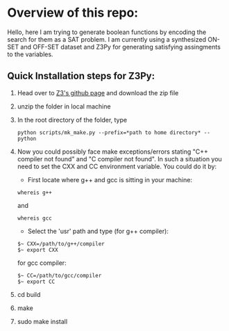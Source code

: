 # Overview of this repo:

Hello, here I am trying to generate boolean functions by encoding the search for them as a SAT problem. I am currently using a synthesized ON-SET and OFF-SET dataset and Z3Py for generating satisfying assingments to the variables.


## Quick Installation steps for Z3Py:

1. Head over to [Z3's github page](https://github.com/Z3Prover/z3) and download the zip file
2. unzip the folder in local machine
3. In the root directory of the folder, type 
	```
	python scripts/mk_make.py --prefix=*path to home directory* --python
	```
4. Now you could possibly face make exceptions/errors stating "C++ compiler not found" and "C compiler not found".    In such a situation you need to set the CXX and CC environment variable. You could do it by:

   - First locate where g++ and gcc is sitting in your machine:
   ```
   whereis g++
   ```
   and 
   ```
   whereis gcc
   ```
   - Select the 'usr' path and type (for g++ compiler):
   ```
   $~ CXX=/path/to/g++/compiler
   $~ export CXX
   ```

   for gcc compiler:
   ```
   $~ CC=/path/to/gcc/compiler
   $~ export CC
   ```

5. cd build
6. make
7. sudo make install